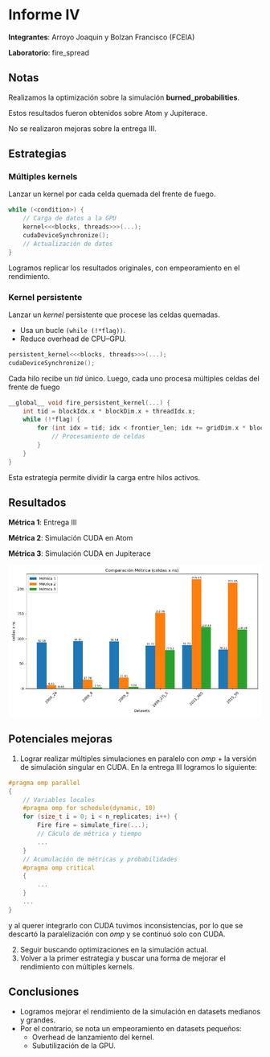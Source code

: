 # Informe IV

__Integrantes__: Arroyo Joaquin y Bolzan Francisco (FCEIA)

__Laboratorio__: fire_spread

## Notas

Realizamos la optimización sobre la simulación __burned_probabilities__.

Estos resultados fueron obtenidos sobre Atom y Jupiterace.

No se realizaron mejoras sobre la entrega III.

## Estrategias

### Múltiples kernels

Lanzar un kernel por cada celda quemada del frente de fuego.

```cpp
while (<condition>) {
    // Carga de datos a la GPU
    kernel<<<blocks, threads>>>(...);
    cudaDeviceSynchronize();
    // Actualización de datos
}
```

Logramos replicar los resultados originales, con empeoramiento en el rendimiento.

### Kernel persistente

Lanzar un _kernel_ persistente que procese las celdas quemadas.

- Usa un bucle ```(while (!*flag))```.
- Reduce overhead de CPU–GPU.

```cpp
persistent_kernel<<<blocks, threads>>>(...);
cudaDeviceSynchronize();
```

Cada hilo recibe un _tid_ único. Luego, cada uno procesa múltiples celdas del frente de fuego

```cpp
__global__ void fire_persistent_kernel(...) {
    int tid = blockIdx.x * blockDim.x + threadIdx.x;
    while (!*flag) {
        for (int idx = tid; idx < frontier_len; idx += gridDim.x * blockDim.x) {
            // Procesamiento de celdas
        }
    }
}
```

Esta estrategia permite dividir la carga entre hilos activos.

<!-- Cada hilo:

- Lee una celda del frente de fuego actual.
- Calcula la probabilidad de propagar el fuego a las 8 direcciones.
- Si algún vecino se quema, se agrega al siguiente frente. -->

## Resultados

__Métrica 1__: Entrega III

__Métrica 2__: Simulación CUDA en Atom

__Métrica 3__: Simulación CUDA en Jupiterace

![](../final_plots/v4/burned_probabilities_perf_bar_final.png)

## Potenciales mejoras

1. Lograr realizar múltiples simulaciones en paralelo con _omp_ + la versión de simulación singular en CUDA. En la entrega III logramos lo siguiente:

```cpp
#pragma omp parallel
{ 
    // Variables locales
    #pragma omp for schedule(dynamic, 10)
    for (size_t i = 0; i < n_replicates; i++) {
        Fire fire = simulate_fire(...);
        // Cáculo de métrica y tiempo
        ...
    }
    // Acumulación de métricas y probabilidades
    #pragma omp critical
    {
        ...
    }
    ...
}
```

y al querer integrarlo con CUDA tuvimos inconsistencias, por lo que se descartó la paralelización con _omp_ y se continuó solo con CUDA.

2. Seguir buscando optimizaciones en la simulación actual.
3. Volver a la primer estrategia y buscar una forma de mejorar el rendimiento con múltiples kernels.

## Conclusiones

- Logramos mejorar el rendimiento de la simulación en datasets medianos y grandes.
- Por el contrario, se nota un empeoramiento en datasets pequeños:
    - Overhead de lanzamiento del kernel.
    - Subutilización de la GPU.